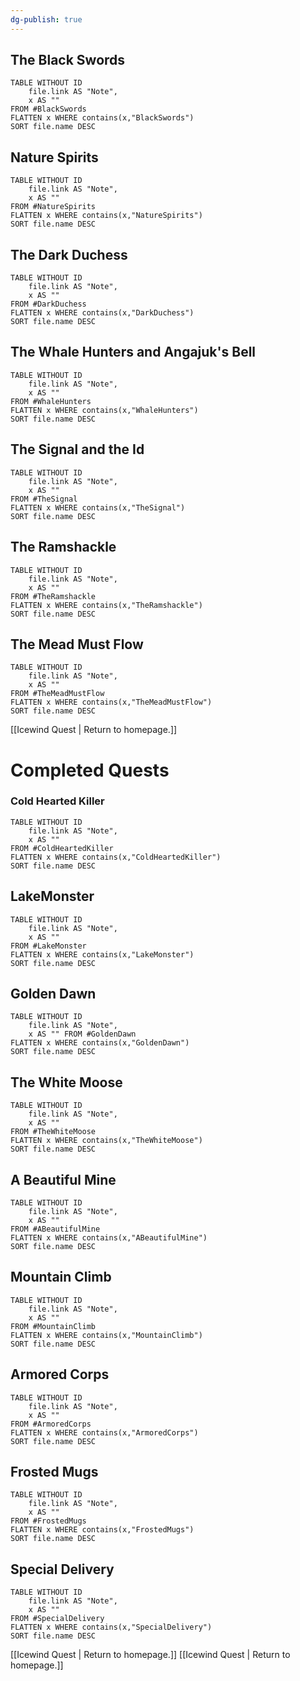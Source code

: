 ```yaml
---
dg-publish: true
---
```


## The Black Swords
```dataview
TABLE WITHOUT ID
	file.link AS "Note", 
	x AS ""
FROM #BlackSwords 
FLATTEN x WHERE contains(x,"BlackSwords") 
SORT file.name DESC
```

## Nature Spirits
```dataview
TABLE WITHOUT ID
	file.link AS "Note", 
	x AS ""
FROM #NatureSpirits 
FLATTEN x WHERE contains(x,"NatureSpirits") 
SORT file.name DESC
```


## The Dark Duchess
```dataview
TABLE WITHOUT ID
	file.link AS "Note", 
	x AS ""
FROM #DarkDuchess 
FLATTEN x WHERE contains(x,"DarkDuchess") 
SORT file.name DESC
```

## The Whale Hunters and Angajuk's Bell
```dataview
TABLE WITHOUT ID
	file.link AS "Note", 
	x AS ""
FROM #WhaleHunters 
FLATTEN x WHERE contains(x,"WhaleHunters") 
SORT file.name DESC
```

## The Signal and the Id
```dataview
TABLE WITHOUT ID
	file.link AS "Note", 
	x AS ""
FROM #TheSignal 
FLATTEN x WHERE contains(x,"TheSignal") 
SORT file.name DESC
```
## The Ramshackle
```dataview
TABLE WITHOUT ID
	file.link AS "Note", 
	x AS ""
FROM #TheRamshackle 
FLATTEN x WHERE contains(x,"TheRamshackle") 
SORT file.name DESC
```

## The Mead Must Flow
```dataview
TABLE WITHOUT ID
	file.link AS "Note", 
	x AS ""
FROM #TheMeadMustFlow 
FLATTEN x WHERE contains(x,"TheMeadMustFlow") 
SORT file.name DESC
```






[[Icewind Quest | Return to homepage.]]
# Completed Quests
### Cold Hearted Killer
```dataview
TABLE WITHOUT ID
	file.link AS "Note", 
	x AS ""
FROM #ColdHeartedKiller 
FLATTEN x WHERE contains(x,"ColdHeartedKiller") 
SORT file.name DESC
```
## LakeMonster
```dataview
TABLE WITHOUT ID
	file.link AS "Note", 
	x AS ""
FROM #LakeMonster 
FLATTEN x WHERE contains(x,"LakeMonster") 
SORT file.name DESC
```
## Golden Dawn
```dataview
TABLE WITHOUT ID
	file.link AS "Note", 
	x AS "" FROM #GoldenDawn 
FLATTEN x WHERE contains(x,"GoldenDawn") 
SORT file.name DESC
```
## The White Moose
```dataview
TABLE WITHOUT ID
	file.link AS "Note", 
	x AS ""
FROM #TheWhiteMoose 
FLATTEN x WHERE contains(x,"TheWhiteMoose") 
SORT file.name DESC
```

## A Beautiful Mine
```dataview
TABLE WITHOUT ID
	file.link AS "Note", 
	x AS ""
FROM #ABeautifulMine 
FLATTEN x WHERE contains(x,"ABeautifulMine") 
SORT file.name DESC
```

## Mountain Climb
```dataview
TABLE WITHOUT ID
	file.link AS "Note", 
	x AS ""
FROM #MountainClimb
FLATTEN x WHERE contains(x,"MountainClimb") 
SORT file.name DESC
```

## Armored Corps
```dataview
TABLE WITHOUT ID
	file.link AS "Note", 
	x AS ""
FROM #ArmoredCorps 
FLATTEN x WHERE contains(x,"ArmoredCorps") 
SORT file.name DESC
```

## Frosted Mugs
```dataview
TABLE WITHOUT ID
	file.link AS "Note", 
	x AS "" 
FROM #FrostedMugs 
FLATTEN x WHERE contains(x,"FrostedMugs") 
SORT file.name DESC
```

## Special Delivery
```dataview
TABLE WITHOUT ID
	file.link AS "Note", 
	x AS ""
FROM #SpecialDelivery
FLATTEN x WHERE contains(x,"SpecialDelivery") 
SORT file.name DESC
```


[[Icewind Quest | Return to homepage.]]
[[Icewind Quest | Return to homepage.]]
